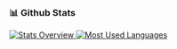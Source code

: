 <!-- [![Hiten's GitHub stats](https://github-readme-stats.vercel.app/api?username=hiten36&count_private=true&show_icons=true&theme=tokyonight)](https://github.com/anuraghazra/github-readme-stats)
[![Top Langs](https://github-readme-stats.vercel.app/api/top-langs/?username=hiten36&layout=compact)](https://github.com/anuraghazra/github-readme-stats)
 -->
 
 ### 📊 Github Stats
<a href='https://github.com/rahul-jha98/github-stats-transparent'>
  
![Stats Overview](https://raw.githubusercontent.com/hiten36/github-stats-transparent/output/generated/overview.svg)
![Most Used Languages](https://raw.githubusercontent.com/hiten36/github-stats-transparent/output/generated/languages.svg)

</a>
